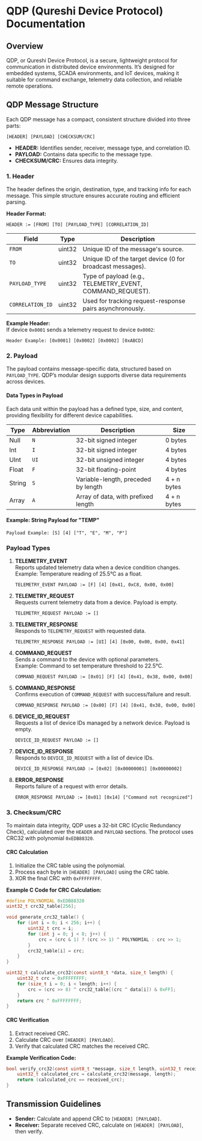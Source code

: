 # QDP (Qureshi Device Protocol) Documentation

## Overview
QDP, or Qureshi Device Protocol, is a secure, lightweight protocol for communication in distributed device environments. It’s designed for embedded systems, SCADA environments, and IoT devices, making it suitable for command exchange, telemetry data collection, and reliable remote operations.

## QDP Message Structure
Each QDP message has a compact, consistent structure divided into three parts:

```
[HEADER] [PAYLOAD] [CHECKSUM/CRC]
```

- **HEADER:** Identifies sender, receiver, message type, and correlation ID.
- **PAYLOAD:** Contains data specific to the message type.
- **CHECKSUM/CRC:** Ensures data integrity.

### 1. Header
The header defines the origin, destination, type, and tracking info for each message. This simple structure ensures accurate routing and efficient parsing.

**Header Format:**
```
HEADER := [FROM] [TO] [PAYLOAD_TYPE] [CORRELATION_ID]
```

| Field           | Type    | Description                                                  |
|-----------------|---------|--------------------------------------------------------------|
| `FROM`          | uint32  | Unique ID of the message's source.                           |
| `TO`            | uint32  | Unique ID of the target device (0 for broadcast messages).   |
| `PAYLOAD_TYPE`  | uint32  | Type of payload (e.g., TELEMETRY_EVENT, COMMAND_REQUEST).    |
| `CORRELATION_ID`| uint32  | Used for tracking request-response pairs asynchronously.     |

**Example Header:**  
If device `0x0001` sends a telemetry request to device `0x0002`:
```
Header Example: [0x0001] [0x0002] [0x0002] [0xABCD]
```

### 2. Payload
The payload contains message-specific data, structured based on `PAYLOAD_TYPE`. QDP’s modular design supports diverse data requirements across devices.

#### Data Types in Payload
Each data unit within the payload has a defined type, size, and content, providing flexibility for different device capabilities.

| Type | Abbreviation | Description                             | Size    |
|------|--------------|-----------------------------------------|---------|
| Null | `N`          | 32-bit signed integer                   | 0 bytes |
| Int  | `I`          | 32-bit signed integer                   | 4 bytes |
| UInt | `UI`         | 32-bit unsigned integer                 | 4 bytes |
| Float| `F`          | 32-bit floating-point                   | 4 bytes |
| String | `S`        | Variable-length, preceded by length     | 4 + n bytes |
| Array | `A`         | Array of data, with prefixed length     | 4 + n bytes |

#### Example: String Payload for "TEMP"
```
Payload Example: [S] [4] ["T", "E", "M", "P"]
```

### Payload Types
1. **TELEMETRY_EVENT**  
   Reports updated telemetry data when a device condition changes.  
   Example: Temperature reading of 25.5°C as a float.
   ```
   TELEMETRY_EVENT PAYLOAD := [F] [4] [0x41, 0xC8, 0x00, 0x00]
   ```

2. **TELEMETRY_REQUEST**  
   Requests current telemetry data from a device. Payload is empty.
   ```
   TELEMETRY_REQUEST PAYLOAD := []
   ```

3. **TELEMETRY_RESPONSE**  
   Responds to `TELEMETRY_REQUEST` with requested data.
   ```
   TELEMETRY_RESPONSE PAYLOAD := [UI] [4] [0x00, 0x00, 0x00, 0x41]
   ```

4. **COMMAND_REQUEST**  
   Sends a command to the device with optional parameters.  
   Example: Command to set temperature threshold to 22.5°C.
   ```
   COMMAND_REQUEST PAYLOAD := [0x01] [F] [4] [0x41, 0x38, 0x00, 0x00]
   ```

5. **COMMAND_RESPONSE**  
   Confirms execution of `COMMAND_REQUEST` with success/failure and result.
   ```
   COMMAND_RESPONSE PAYLOAD := [0x00] [F] [4] [0x41, 0x38, 0x00, 0x00]
   ```

6. **DEVICE_ID_REQUEST**  
   Requests a list of device IDs managed by a network device. Payload is empty.
   ```
   DEVICE_ID_REQUEST PAYLOAD := []
   ```

7. **DEVICE_ID_RESPONSE**  
   Responds to `DEVICE_ID_REQUEST` with a list of device IDs.
   ```
   DEVICE_ID_RESPONSE PAYLOAD := [0x02] [0x00000001] [0x00000002]
   ```

8. **ERROR_RESPONSE**  
   Reports failure of a request with error details.
   ```
   ERROR_RESPONSE PAYLOAD := [0x01] [0x14] ["Command not recognized"]
   ```

### 3. Checksum/CRC
To maintain data integrity, QDP uses a 32-bit CRC (Cyclic Redundancy Check), calculated over the `HEADER` and `PAYLOAD` sections. The protocol uses CRC32 with polynomial `0xEDB88320`.

#### CRC Calculation
1. Initialize the CRC table using the polynomial.
2. Process each byte in `[HEADER] [PAYLOAD]` using the CRC table.
3. XOR the final CRC with `0xFFFFFFFF`.

**Example C Code for CRC Calculation:**
```c
#define POLYNOMIAL 0xEDB88320
uint32_t crc32_table[256];

void generate_crc32_table() {
    for (int i = 0; i < 256; i++) {
        uint32_t crc = i;
        for (int j = 0; j < 8; j++) {
            crc = (crc & 1) ? (crc >> 1) ^ POLYNOMIAL : crc >> 1;
        }
        crc32_table[i] = crc;
    }
}

uint32_t calculate_crc32(const uint8_t *data, size_t length) {
    uint32_t crc = 0xFFFFFFFF;
    for (size_t i = 0; i < length; i++) {
        crc = (crc >> 8) ^ crc32_table[(crc ^ data[i]) & 0xFF];
    }
    return crc ^ 0xFFFFFFFF;
}
```

#### CRC Verification
1. Extract received CRC.
2. Calculate CRC over `[HEADER] [PAYLOAD]`.
3. Verify that calculated CRC matches the received CRC.

**Example Verification Code:**
```c
bool verify_crc32(const uint8_t *message, size_t length, uint32_t received_crc) {
    uint32_t calculated_crc = calculate_crc32(message, length);
    return (calculated_crc == received_crc);
}
```

## Transmission Guidelines
- **Sender:** Calculate and append CRC to `[HEADER] [PAYLOAD]`.
- **Receiver:** Separate received CRC, calculate on `[HEADER] [PAYLOAD]`, then verify.
